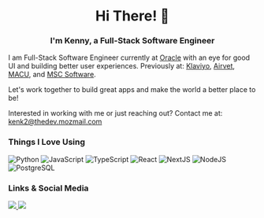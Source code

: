 <h1 align="center">
  Hi There! 👋
</h1>

<h3 align="center">
  I'm Kenny, a Full-Stack Software Engineer
</h3>

I am Full-Stack Software Engineer currently at <a href="https://oracle.com">Oracle</a> with an eye for good UI and building better user experiences. Previously at: <a href="https://klaviyo.com/" target="_blank">Klaviyo</a>, <a href="https://airvet.com" target="_blank">Airvet</a>, <a href="https://macu.com" target="_blank">MACU</a>, and <a href="https://hexagon.com/company/divisions/manufacturing-intelligence/msc-software" target="_blank">MSC Software</a>.

Let's work together to build great apps and make the world a better place to be!

Interested in working with me or just reaching out? Contact me at: <a href="mailto:kenk2@thedev.mozmail.com">kenk2@thedev.mozmail.com</a>

### Things I Love Using

![Python](https://img.shields.io/badge/python-3670A0?style=for-the-badge&logo=python&logoColor=ffdd54)
![JavaScript](https://img.shields.io/badge/JavaScript-323330?style=for-the-badge&logo=javascript&logoColor=F7DF1E)
![TypeScript](https://img.shields.io/badge/TypeScript-007ACC?style=for-the-badge&logo=typescript&logoColor=white)
![React](https://img.shields.io/badge/React-20232A?style=for-the-badge&logo=react&logoColor=61DAFB)
![NextJS](https://img.shields.io/badge/next.js-000000?style=for-the-badge&logo=nextdotjs&logoColor=white)
![NodeJS](https://img.shields.io/badge/Node.js-339933?style=for-the-badge&logo=nodedotjs&logoColor=white)
![PostgreSQL](https://img.shields.io/badge/PostgreSQL-316192?style=for-the-badge&logo=postgresql&logoColor=white)

### Links & Social Media

<a href="https://linkedin.com/in/kenk-9cfn483/">
  <img src="https://img.shields.io/badge/LinkedIn-0077B5?style=for-the-badge&logo=linkedin"/>
</a>
<a href="https://leetcode.com/kenk2/">
  <img src="https://img.shields.io/badge/-LeetCode-FFA116?style=for-the-badge&logo=LeetCode"/>
</a>






